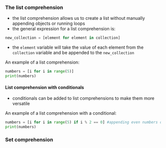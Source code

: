 ### The list comprehension
- the list comprehension allows us to create a list without manually appending objects or running loops
- the general expression for a list comprehension is:

```py
new_collection = [element for element in collection] 
```

- the `element` variable will take the value of each element from the `collection` variable and be appended to the `new_collection`

An example of a list comprehension:

```py
numbers = [i for i in range(5)]
print(numbers)
```

#### List comprehension with conditionals
- conditionals can be added to list comprehensions to make them more versatile

An example of a list comprehension with a conditional:

```py
numbers = [i for i in range(5) if i % 2 == 0] #appending even numbers only
print(numbers)
```

### Set comprehension

